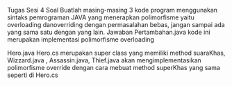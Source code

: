 Tugas Sesi 4
Soal
Buatlah masing-masing 3 kode program menggunakan sintaks pemrograman JAVA yang menerapkan polimorfisme yaitu overloading danoverriding dengan permasalahan bebas, jangan sampai ada yang sama satu dengan yang lain.
Jawaban
Pertambahan.java
kode ini merupakan implementasi polimorfisme overloading

Hero.java
Hero.cs merupakan super class yang memiliki method suaraKhas,
Wizzard.java , Assassin.java, Thief.java akan mengimplementasikan polimorfisme override dengan cara mebuat method superKhas yang sama seperti di Hero.cs
